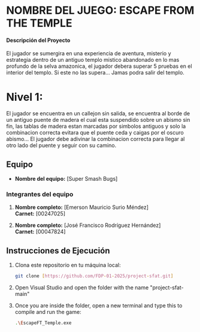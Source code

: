 # NOMBRE DEL JUEGO: ESCAPE FROM THE TEMPLE

#### Descripción del Proyecto

El jugador se sumergira en una experiencia de aventura, misterio y estrategia dentro de un antiguo templo mistico abandonado en lo mas profundo de la selva amazonica, el jugador debera superar 5 pruebas en el interior del templo. Si este no las supera... Jamas podra salir del templo.

# Nivel 1:
El jugador se encuentra en un callejon sin salida, se encuentra al borde de un antiguo puente de madera el cual esta suspendido sobre un abismo sin fin, las tablas de madera estan marcadas por simbolos antiguos y solo la combinacion correcta evitara que el puente ceda y caigas por el oscuro abismo... El jugador debe adivinar la combinacion correcta para llegar al otro lado del puente y seguir con su camino.




## Equipo

- **Nombre del equipo:** [Super Smash Bugs]

### Integrantes del equipo

1. **Nombre completo:** [Emerson Mauricio Surio Méndez]  
   **Carnet:** [00247025]

2. **Nombre completo:** [José Francisco Rodríguez Hernández]  
   **Carnet:** [00047824]
   

## Instrucciones de Ejecución

1. Clona este repositorio en tu máquina local:
   ```bash
   git clone [https://github.com/FDP-01-2025/project-sfat.git]

2. Open Visual Studio and open the folder with the name "project-sfat-main"
   
3. Once you are inside the folder, open a new terminal and type this to compile and run the game:
   ```bash
   .\EscapeFT_Temple.exe

